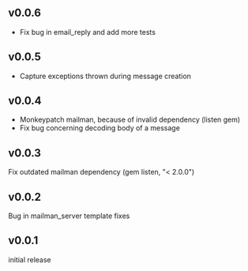 ## v0.0.6

- Fix bug in email_reply and add more tests

## v0.0.5

- Capture exceptions thrown during message creation

## v0.0.4

- Monkeypatch mailman, because of invalid dependency (listen gem)
- Fix bug concerning decoding body of a message

## v0.0.3

Fix outdated mailman dependency (gem listen, "< 2.0.0")

## v0.0.2

Bug in mailman_server template fixes

## v0.0.1

initial release